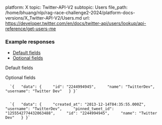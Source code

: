platform: X
topic: Twitter-API-V2
subtopic: Users
file_path: /home/bhuang/nlp/rag-race-challenge2-2024/platform-docs-versions/X_Twitter-API-V2/Users.md
url: https://developer.twitter.com/en/docs/twitter-api/users/lookup/api-reference/get-users-me

### Example responses

* [Default fields](#tab0)
* [Optional fields](#tab1)

Default fields

Optional fields

      `{   "data": {     "id": "2244994945",     "name": "TwitterDev",     "username": "Twitter Dev"   } }`
    

      `{   "data": {     "created_at": "2013-12-14T04:35:55.000Z",     "username": "TwitterDev",     "pinned_tweet_id": "1255542774432063488",     "id": "2244994945",     "name": "Twitter Dev"   } }`